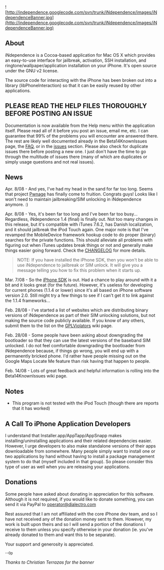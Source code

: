 ![http://independence.googlecode.com/svn/trunk/iNdependence/images/iNdependenceBanner.jpg](http://independence.googlecode.com/svn/trunk/iNdependence/images/iNdependenceBanner.jpg)

## About ##

iNdependence is a Cocoa-based application for Mac OS X which provides an easy-to-use interface for jailbreak, activation, SSH installation, and ringtone/wallpaper/application installation on your iPhone.  It's open source under the GNU v2 license.

The source code for interacting with the iPhone has been broken out into a library (libPhoneInteraction) so that it can be easily reused by other applications.

## PLEASE READ THE HELP FILES THOROUGHLY BEFORE POSTING AN ISSUE ##

Documentation is now available from the Help menu within the application itself.  Please read all of it before you post an issue, email me, etc.  I can guarantee that 99% of the problems you will encounter are answered there.  The rest are likely well documented already in the Beta14KnownIssues page, the [FAQ](http://code.google.com/p/independence/wiki/FAQ), or in the [issues](http://code.google.com/p/independence/issues/list) section.  Please also check for duplicate issues there before posting a new one.  I just don't have the time to go through the multitude of issues there (many of which are duplicates or simply usage questions and not real issues).

## News ##

Apr. 8/08 - And yes, I've had my head in the sand for far too long.  Seems that project [Pwnage](http://iphone-dev.org/) has finally come to fruition.  Congrats guys!  Looks like I won't need to maintain jailbreaking/SIM unlocking in iNdependence anymore. :)

Apr. 8/08 - Yes, it's been far too long and I've been far too busy...  Regardless, iNdependence 1.4 (final) is finally out.  Not too many changes in this release, but it's compatible with iTunes 7.6.2, has Danish localization, and it should jailbreak the iPod Touch again.  One major note is that I've revamped the MobileDevice framework hookup code to do proper (binary) searches for the private functions.  This should alleviate all problems with figuring out when iTunes updates break things or not and generally make things easier going forward.  Check the [CHANGELOG](http://code.google.com/p/independence/source/browse/tags/1.4/iNdependence/Other%20Files/CHANGELOG.txt) for more details.

> NOTE: If you have installed the iPhone SDK, then you won't be able to use iNdependence to jailbreak or SIM unlock.  It will give you a message telling you how to fix this problem when it starts up.

Mar. 7/08 - So the [iPhone SDK](http://developer.apple.com/iphone/) is out.  Had a chance to play around with it a bit and it looks great (for the future).  However, it's useless for developing for current phones (1.1.4 or lower) since it's all based on iPhone software version 2.0.  Still might try a few things to see if I can't get it to link against the 1.1.4 frameworks...

Feb. 28/08 - I've started a list of websites which are distributing binary versions of iNdependence as part of their SIM unlocking solutions, but not making the source code publicly available.  If you know of any others, submit them to the list on the [GPLViolators](http://code.google.com/p/independence/wiki/GPLViolators) wiki page.

Feb. 28/08 - Some people have been asking about downgrading the bootloader so that they can use the latest versions of the baseband SIM unlocked.  I do not feel comfortable downgrading the bootloader from iNdependence because, if things go wrong, you will end up with a permanently bricked phone.  I'd rather have people missing out on the Google Maps Locate Me feature than risk having that happen to people.

Feb. 14/08 - Lots of great feedback and helpful information is rolling into the Beta14KnownIssues wiki page.


## Notes ##

  * This program is not tested with the iPod Touch (though there are reports that it has worked)


## A Call To iPhone Application Developers ##

I understand that Installer.app/AppTapp/AppSnapp makes installing/uninstalling applications and their related dependencies easier.  However, I urge developers to also make standalone versions of their apps downloadable from somewhere.  Many people simply want to install one or two applications by hand without having to install a package management system to do that (myself included in that group).  So please consider this type of user as well when you are releasing your applications.


## Donations ##

Some people have asked about donating in appreciation for this software.  Although it is not required, if you would like to donate something, you can send it via PayPal to operator@dialectro.com

Rest assured that I am not affiliated with the core iPhone dev team, and so I have not received any of the donation money sent to them.  However, my work is built upon theirs and so I will send a portion of the donations I receive to them unless you specify otherwise in your donation (ie. you've already donated to them and want this to be separate).

Your support and generosity is appreciated.

<sub>--0p</sub>

_Thanks to Christian Terrazas for the banner_